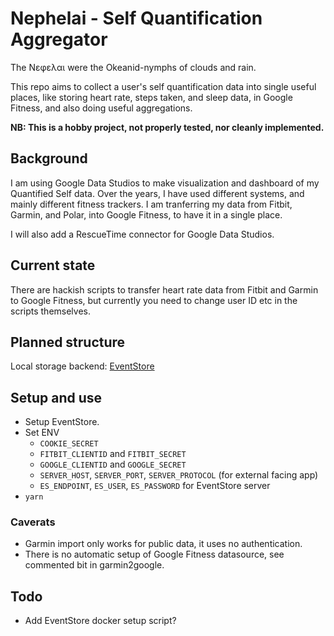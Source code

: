 Nephelai - Self Quantification Aggregator
=========================================

The Νεφελαι were the Okeanid-nymphs of clouds and rain.

This repo aims to collect a user's self quantification data into single useful
places, like storing heart rate, steps taken, and sleep data, in Google
Fitness, and also doing useful aggregations.

**NB: This is a hobby project, not properly tested, nor cleanly implemented.**


Background
----------

I am using Google Data Studios to make visualization and dashboard of my
Quantified Self data.  Over the years, I have used different systems, and
mainly different fitness trackers.  I am tranferring my data from Fitbit,
Garmin, and Polar, into Google Fitness, to have it in a single place.

I will also add a RescueTime connector for Google Data Studios.


Current state
-------------

There are hackish scripts to transfer heart rate data from Fitbit and Garmin to
Google Fitness, but currently you need to change user ID etc in the scripts
themselves.


Planned structure
-----------------

Local storage backend: [EventStore](https://eventstore.org/)


Setup and use
-------------

* Setup EventStore.
* Set ENV
  * `COOKIE_SECRET`
  * `FITBIT_CLIENTID` and `FITBIT_SECRET`
  * `GOOGLE_CLIENTID` and `GOOGLE_SECRET`
  * `SERVER_HOST`, `SERVER_PORT`, `SERVER_PROTOCOL` (for external facing app)
  * `ES_ENDPOINT`, `ES_USER`, `ES_PASSWORD` for EventStore server
* `yarn`


### Caverats

* Garmin import only works for public data, it uses no authentication.
* There is no automatic setup of Google Fitness datasource, see commented bit in garmin2google.


Todo
----

* Add EventStore docker setup script?
